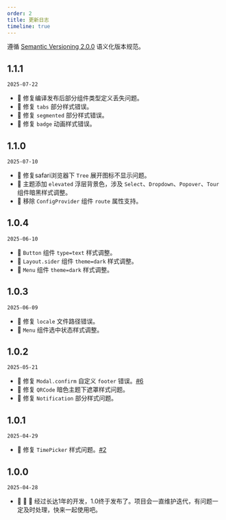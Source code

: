 ```yaml
---
order: 2
title: 更新日志
timeline: true
---
```


遵循 [Semantic Versioning 2.0.0](http://semver.org/lang/zh-CN/) 语义化版本规范。

## 1.1.1

`2025-07-22`

- 🐞 修复编译发布后部分组件类型定义丢失问题。
- 🐞 修复 `tabs` 部分样式错误。
- 🐞 修复 `segmented` 部分样式错误。
- 🐞 修复 `badge` 动画样式错误。

## 1.1.0

`2025-07-10`

- 🐞 修复safari浏览器下 `Tree` 展开图标不显示问题。
- 💄 主题添加 `elevated` 浮层背景色，涉及 `Select`、`Dropdown`、`Popover`、`Tour` 组件暗黑样式调整。
- 🔧 移除 `ConfigProvider` 组件 `route` 属性支持。

## 1.0.4

`2025-06-10`

- 💄 `Button` 组件 `type=text` 样式调整。
- 💄 `Layout.sider` 组件 `theme=dark` 样式调整。
- 💄 `Menu` 组件 `theme=dark` 样式调整。

## 1.0.3

`2025-06-09`

- 🐞 修复 `locale` 文件路径错误。
- 💄 `Menu` 组件选中状态样式调整。

## 1.0.2

`2025-05-21`

- 🐞 修复 `Modal.confirm` 自定义 `footer` 错误。[#6](https://github.com/metisjs/metis-ui/issues/6)
- 💄 修复 `QRCode` 暗色主题下遮罩样式问题。
- 💄 修复 `Notification` 部分样式问题。

## 1.0.1

`2025-04-29`

- 🐞 修复 `TimePicker` 样式问题。[#2](https://github.com/metisjs/metis-ui/issues/2)

## 1.0.0

`2025-04-28`

- 🎉 🎉 🎉 经过长达1年的开发，1.0终于发布了。项目会一直维护迭代，有问题一定及时处理，快来一起使用吧。
